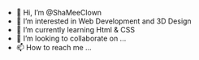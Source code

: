 - 👋 Hi, I’m @ShaMeeClown
- 👀 I’m interested in Web Development and 3D Design
- 🌱 I’m currently learning Html & CSS
- 💞️ I’m looking to collaborate on ...
- 📫 How to reach me ...

<!---
ShaMeeClown/ShaMeeClown is a ✨ special ✨ repository because its `README.md` (this file) appears on your GitHub profile.
You can click the Preview link to take a look at your changes.
--->
